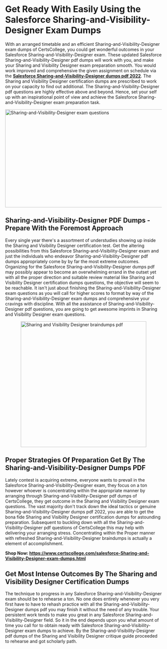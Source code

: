 <h1><strong>Get Ready With Easily Using the Salesforce Sharing-and-Visibility-Designer Exam Dumps&nbsp;</strong></h1>
<p><span style="font-weight: 400;">With an arranged timetable and an efficient  Sharing-and-Visibility-Designer exam dumps of CertsCollege, you could get wonderful outcomes in your Salesforce Sharing-and-Visibility-Designer exam. These updated Salesforce Sharing-and-Visibility-Designer pdf dumps will work with you, and make your Sharing and Visibility Designer exam preparation smooth. You would work improved and comprehensive the given assignment on schedule via the <strong><a href="https://www.certscollege.com/salesforce-Sharing-and-Visibility-Designer-exam-dumps.html">Salesforce Sharing-and-Visibility-Designer dumps pdf 2022</a></strong>. The Sharing and Visibility Designer certification dumps are prescribed to work on your capacity to find out additional. The  Sharing-and-Visibility-Designer pdf questions are highly effective above and beyond. Hence, set your self up with an inspirational point of view and achieve the Salesforce Sharing-and-Visibility-Designer exam preparation task.&nbsp;</span></p>
<p><span style="font-weight: 400;"><img style="display: block; margin-left: auto; margin-right: auto;" src="https://i.ibb.co/CPDK3ps/Yellow-and-Blue-Initiative-Blog-Banner.png" alt="Sharing-and-Visibility-Designer exam questions" width="559" height="315" /></span></p>
<h2><strong>Sharing-and-Visibility-Designer PDF Dumps - Prepare With the Foremost Approach</strong></h2>
<p><span style="font-weight: 400;">Every single year there's a assortment of understudies showing up inside the Sharing and Visibility Designer certification test. Get the altering possibilities from this Salesforce Sharing-and-Visibility-Designer exam and just the individuals who endeavor Sharing-and-Visibility-Designer pdf dumps appropriately come by by far the most extreme outcomes. Organizing for the Salesforce Sharing-and-Visibility-Designer dumps pdf may possibly appear to become an overwhelming errand in the outset yet with all the proper direction and suitable review material like Sharing and Visibility Designer certification dumps questions, the objective will seem to be reachable. It isn't just about finishing the Sharing-and-Visibility-Designer exam questions as you will call for higher scores to format by way of the Sharing-and-Visibility-Designer exam dumps and comprehensive your cravings with discipline. With all the assistance of Sharing-and-Visibility-Designer pdf questions, you are going to get awesome imprints in Sharing and Visibility Designer exam questions.</span></p>
<p><span style="font-weight: 400;"><a href="https://tinyurl.com/ybuyd8zf"><img style="display: block; margin-left: auto; margin-right: auto;" src="https://i.ibb.co/9tMrhdY/Teacher-Appreciation-Invitation.png" alt="Sharing and Visibility Designer braindumps pdf " width="404" height="404" /></a></span></p>
<h2><strong>Proper Strategies Of Preparation Get By The Sharing-and-Visibility-Designer Dumps PDF</strong></h2>
<p><span style="font-weight: 400;">Lately contest is acquiring extreme, everyone wants to prevail in the Salesforce Sharing-and-Visibility-Designer exam, they focus on a ton however whoever is concentrating within the appropriate manner by arranging through Sharing-and-Visibility-Designer pdf dumps of CertsCollege, they get outcome in the Sharing and Visibility Designer exam questions. The vast majority don't track down the ideal tactics or genuine Sharing-and-Visibility-Designer dumps pdf 2022, you are able to get the bona fide Sharing and Visibility Designer certification dumps for astounding preparation. Subsequent to buckling down with all the  Sharing-and-Visibility-Designer pdf questions of CertsCollege this may help with delivering your arranging stress. Concentrating within the Proper manner with refreshed Sharing-and-Visibility-Designer braindumps is actually a element of accomplishment.</span></p>
<p><span style="font-weight: 400;"><strong>Shop Now: <a href="https://www.certscollege.com/salesforce-Sharing-and-Visibility-Designer-exam-dumps.html">https://www.certscollege.com/salesforce-Sharing-and-Visibility-Designer-exam-dumps.html</a></strong></span></p>
<h2><strong>Get Most Intense Outcomes By The Sharing and Visibility Designer Certification Dumps</strong></h2>
<p><span style="font-weight: 400;">The technique to progress in any Salesforce Sharing-and-Visibility-Designer exam should be to rehearse a ton. No one does entirely whenever you very first have to have to rehash practice with all the Sharing-and-Visibility-Designer dumps pdf you may finish it without the need of any trouble. Your persistent work tends to make you great in any Salesforce Sharing-and-Visibility-Designer field. So it in the end depends upon you what amount of time you call for to obtain ready with Salesforce Sharing-and-Visibility-Designer exam dumps to achieve. By the Sharing-and-Visibility-Designer pdf dumps of the Sharing and Visibility Designer critique guide proceeded to rehearse and got scholarly path.</span></p>
